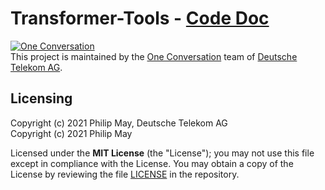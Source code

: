 # Transformer-Tools - [Code Doc](https://telekom.github.io/transformer-tools/)

[![One Conversation](https://raw.githubusercontent.com/telekom/transformer-tools/main/docs/source/imgs/1c-logo.png)](https://www.welove.ai/)
<br/>
This project is maintained by the [One Conversation](https://www.welove.ai/)
team of [Deutsche Telekom AG](https://www.telekom.com/).

## Licensing

Copyright (c) 2021 Philip May, Deutsche Telekom AG<br/>
Copyright (c) 2021 Philip May

Licensed under the **MIT License** (the "License"); you may not use this file except in compliance with the License.
You may obtain a copy of the License by reviewing the file
[LICENSE](https://github.com/telekom/transformer-tools/blob/main/LICENSE) in the repository.
